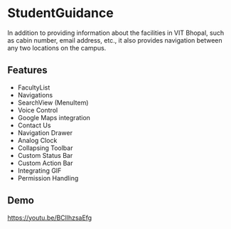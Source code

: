 
# StudentGuidance

In addition to providing information about the facilities in VIT Bhopal, such as cabin number, email address, etc., it also provides navigation between any two locations on the campus.





## Features
- FacultyList
- Navigations
- SearchView (MenuItem)
- Voice Control
- Google Maps integration
- Contact Us 
- Navigation Drawer
- Analog Clock
- Collapsing Toolbar
- Custom Status Bar
- Custom Action Bar
- Integrating GIF
- Permission Handling

## Demo
https://youtu.be/BCllhzsaEfg
